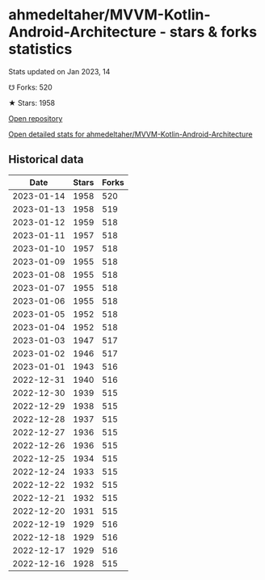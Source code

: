 # ahmedeltaher/MVVM-Kotlin-Android-Architecture - stars & forks statistics

Stats updated on Jan 2023, 14

☋ Forks: 520

★ Stars: 1958

[Open repository](https://github.com/ahmedeltaher/MVVM-Kotlin-Android-Architecture)

[Open detailed stats for ahmedeltaher/MVVM-Kotlin-Android-Architecture](https://reviewgithub.com/rep/ahmedeltaher/MVVM-Kotlin-Android-Architecture)

## Historical data
| Date | Stars | Forks |
|------|-------|-------|
| 2023-01-14 | 1958 | 520 | 
| 2023-01-13 | 1958 | 519 | 
| 2023-01-12 | 1959 | 518 | 
| 2023-01-11 | 1957 | 518 | 
| 2023-01-10 | 1957 | 518 | 
| 2023-01-09 | 1955 | 518 | 
| 2023-01-08 | 1955 | 518 | 
| 2023-01-07 | 1955 | 518 | 
| 2023-01-06 | 1955 | 518 | 
| 2023-01-05 | 1952 | 518 | 
| 2023-01-04 | 1952 | 518 | 
| 2023-01-03 | 1947 | 517 | 
| 2023-01-02 | 1946 | 517 | 
| 2023-01-01 | 1943 | 516 | 
| 2022-12-31 | 1940 | 516 | 
| 2022-12-30 | 1939 | 515 | 
| 2022-12-29 | 1938 | 515 | 
| 2022-12-28 | 1937 | 515 | 
| 2022-12-27 | 1936 | 515 | 
| 2022-12-26 | 1936 | 515 | 
| 2022-12-25 | 1934 | 515 | 
| 2022-12-24 | 1933 | 515 | 
| 2022-12-22 | 1932 | 515 | 
| 2022-12-21 | 1932 | 515 | 
| 2022-12-20 | 1931 | 515 | 
| 2022-12-19 | 1929 | 516 | 
| 2022-12-18 | 1929 | 516 | 
| 2022-12-17 | 1929 | 516 | 
| 2022-12-16 | 1928 | 515 | 


